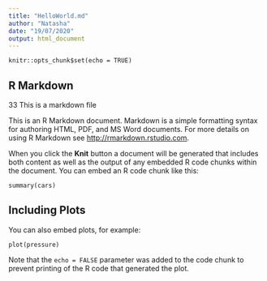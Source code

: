 ```yaml
---
title: "HelloWorld.md"
author: "Natasha"
date: "19/07/2020"
output: html_document
---
```


```{r setup, include=FALSE}
knitr::opts_chunk$set(echo = TRUE)
```

## R Markdown

33 This is a markdown file  

This is an R Markdown document. Markdown is a simple formatting syntax for authoring HTML, PDF, and MS Word documents. For more details on using R Markdown see <http://rmarkdown.rstudio.com>.

When you click the **Knit** button a document will be generated that includes both content as well as the output of any embedded R code chunks within the document. You can embed an R code chunk like this:

```{r cars}
summary(cars)
```

## Including Plots

You can also embed plots, for example:

```{r pressure, echo=FALSE}
plot(pressure)
```

Note that the `echo = FALSE` parameter was added to the code chunk to prevent printing of the R code that generated the plot.
